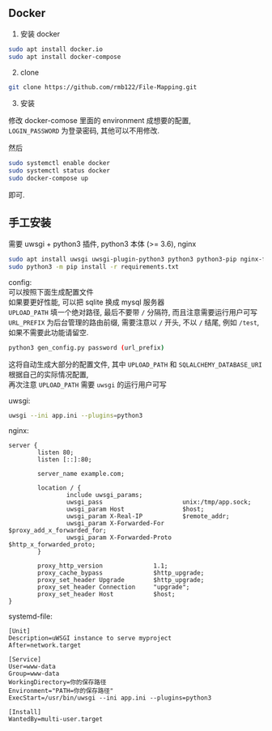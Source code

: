 ## Docker

1. 安装 docker

```sh
sudo apt install docker.io
sudo apt install docker-compose
```

2. clone

```sh
git clone https://github.com/rmb122/File-Mapping.git
```

3. 安装  

修改 docker-comose 里面的 environment 成想要的配置,  
`LOGIN_PASSWORD` 为登录密码, 其他可以不用修改.  

然后
```sh
sudo systemctl enable docker
sudo systemctl status docker
sudo docker-compose up
```
即可.


## 手工安装

需要 uwsgi + python3 插件, python3 本体 (>= 3.6), nginx  
```sh
sudo apt install uwsgi uwsgi-plugin-python3 python3 python3-pip nginx-full
sudo python3 -m pip install -r requirements.txt
```

config:  
可以按照下面生成配置文件  
如果要更好性能, 可以把 sqlite 换成 mysql 服务器  
`UPLOAD_PATH` 填一个绝对路径, 最后不要带 `/` 分隔符, 而且注意需要运行用户可写  
`URL_PREFIX` 为后台管理的路由前缀, 需要注意以 `/` 开头, 不以 `/` 结尾, 例如 `/test`, 如果不需要此功能请留空.  

```sh
python3 gen_config.py password (url_prefix)
```

这将自动生成大部分的配置文件, 其中 `UPLOAD_PATH` 和 `SQLALCHEMY_DATABASE_URI` 根据自己的实际情况配置,  
再次注意 `UPLOAD_PATH` 需要 `uwsgi` 的运行用户可写  

uwsgi:  
```bash
uwsgi --ini app.ini --plugins=python3
```
nginx:  
```nginx
server {
        listen 80;
        listen [::]:80;

        server_name example.com;

        location / {
                include uwsgi_params;
                uwsgi_pass                      unix:/tmp/app.sock;
                uwsgi_param Host                $host;
                uwsgi_param X-Real-IP           $remote_addr;
                uwsgi_param X-Forwarded-For     $proxy_add_x_forwarded_for;
                uwsgi_param X-Forwarded-Proto   $http_x_forwarded_proto;
        }

        proxy_http_version              1.1;
        proxy_cache_bypass              $http_upgrade;
        proxy_set_header Upgrade        $http_upgrade;
        proxy_set_header Connection     "upgrade";
        proxy_set_header Host           $host;
}
```

systemd-file:  
```
[Unit]
Description=uWSGI instance to serve myproject
After=network.target

[Service]
User=www-data
Group=www-data
WorkingDirectory=你的保存路径
Environment="PATH=你的保存路径"
ExecStart=/usr/bin/uwsgi --ini app.ini --plugins=python3

[Install]
WantedBy=multi-user.target
```